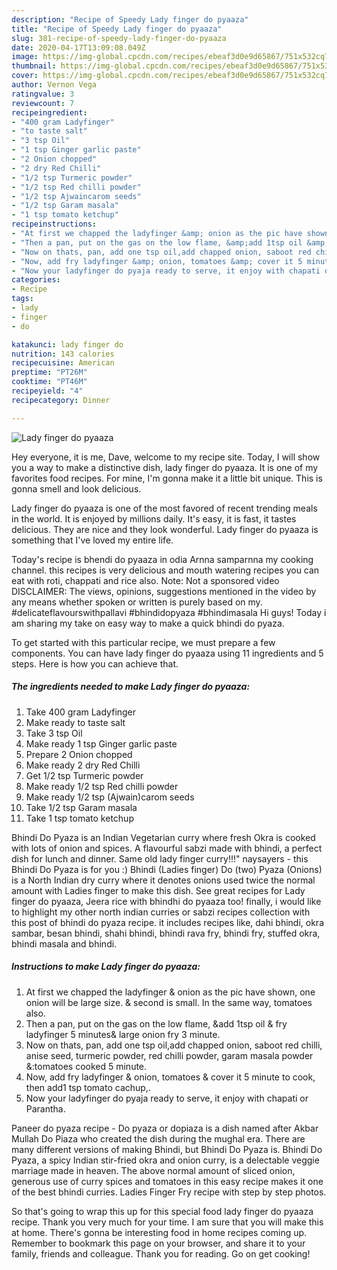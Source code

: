 ```yaml
---
description: "Recipe of Speedy Lady finger do pyaaza"
title: "Recipe of Speedy Lady finger do pyaaza"
slug: 381-recipe-of-speedy-lady-finger-do-pyaaza
date: 2020-04-17T13:09:08.049Z
image: https://img-global.cpcdn.com/recipes/ebeaf3d0e9d65867/751x532cq70/lady-finger-do-pyaaza-recipe-main-photo.jpg
thumbnail: https://img-global.cpcdn.com/recipes/ebeaf3d0e9d65867/751x532cq70/lady-finger-do-pyaaza-recipe-main-photo.jpg
cover: https://img-global.cpcdn.com/recipes/ebeaf3d0e9d65867/751x532cq70/lady-finger-do-pyaaza-recipe-main-photo.jpg
author: Vernon Vega
ratingvalue: 3
reviewcount: 7
recipeingredient:
- "400 gram Ladyfinger"
- "to taste salt"
- "3 tsp Oil"
- "1 tsp Ginger garlic paste"
- "2 Onion chopped"
- "2 dry Red Chilli"
- "1/2 tsp Turmeric powder"
- "1/2 tsp Red chilli powder"
- "1/2 tsp Ajwaincarom seeds"
- "1/2 tsp Garam masala"
- "1 tsp tomato ketchup"
recipeinstructions:
- "At first we chapped the ladyfinger &amp; onion as the pic have shown, one onion will be large size. &amp; second is small. In the same way, tomatoes also."
- "Then a pan, put on the gas on the low flame, &amp;add 1tsp oil &amp; fry ladyfinger 5 minutes&amp; large onion fry 3 minute."
- "Now on thats, pan, add one tsp oil,add chapped onion, saboot red chilli, anise seed, turmeric powder, red chilli powder, garam masala powder &amp;:tomatoes cooked 5 minute."
- "Now, add fry ladyfinger &amp; onion, tomatoes &amp; cover it 5 minute to cook, then add1 tsp tomato cachup,."
- "Now your ladyfinger do pyaja ready to serve, it enjoy with chapati or Parantha."
categories:
- Recipe
tags:
- lady
- finger
- do

katakunci: lady finger do 
nutrition: 143 calories
recipecuisine: American
preptime: "PT26M"
cooktime: "PT46M"
recipeyield: "4"
recipecategory: Dinner

---
```



![Lady finger do pyaaza](https://img-global.cpcdn.com/recipes/ebeaf3d0e9d65867/751x532cq70/lady-finger-do-pyaaza-recipe-main-photo.jpg)

Hey everyone, it is me, Dave, welcome to my recipe site. Today, I will show you a way to make a distinctive dish, lady finger do pyaaza. It is one of my favorites food recipes. For mine, I'm gonna make it a little bit unique. This is gonna smell and look delicious.

Lady finger do pyaaza is one of the most favored of recent trending meals in the world. It is enjoyed by millions daily. It's easy, it is fast, it tastes delicious. They are nice and they look wonderful. Lady finger do pyaaza is something that I've loved my entire life.

Today&#39;s recipe is bhendi do pyaaza in odia Arnna samparnna my cooking channel. this recipes is very delicious and mouth watering recipes you can eat with roti, chappati and rice also. Note: Not a sponsored video DISCLAIMER: The views, opinions, suggestions mentioned in the video by any means whether spoken or written is purely based on my. #delicateflavourswithpallavi #bhindidopyaza #bhindimasala Hi guys! Today i am sharing my take on easy way to make a quick bhindi do pyaza.


To get started with this particular recipe, we must prepare a few components. You can have lady finger do pyaaza using 11 ingredients and 5 steps. Here is how you can achieve that.

<!--inarticleads1-->

##### The ingredients needed to make Lady finger do pyaaza:

1. Take 400 gram Ladyfinger
1. Make ready to taste salt
1. Take 3 tsp Oil
1. Make ready 1 tsp Ginger garlic paste
1. Prepare 2 Onion chopped
1. Make ready 2 dry Red Chilli
1. Get 1/2 tsp Turmeric powder
1. Make ready 1/2 tsp Red chilli powder
1. Make ready 1/2 tsp (Ajwain)carom seeds
1. Take 1/2 tsp Garam masala
1. Take 1 tsp tomato ketchup


Bhindi Do Pyaza is an Indian Vegetarian curry where fresh Okra is cooked with lots of onion and spices. A flavourful sabzi made with bhindi, a perfect dish for lunch and dinner. Same old lady finger curry!!!&#34; naysayers - this Bhindi Do Pyaza is for you :) Bhindi (Ladies finger) Do (two) Pyaza (Onions) is a North Indian dry curry where it denotes onions used twice the normal amount with Ladies finger to make this dish. See great recipes for Lady finger do pyaaza, Jeera rice with bhindhi do pyaaza too! finally, i would like to highlight my other north indian curries or sabzi recipes collection with this post of bhindi do pyaza recipe. it includes recipes like, dahi bhindi, okra sambar, besan bhindi, shahi bhindi, bhindi rava fry, bhindi fry, stuffed okra, bhindi masala and bhindi. 

<!--inarticleads2-->

##### Instructions to make Lady finger do pyaaza:

1. At first we chapped the ladyfinger &amp; onion as the pic have shown, one onion will be large size. &amp; second is small. In the same way, tomatoes also.
1. Then a pan, put on the gas on the low flame, &amp;add 1tsp oil &amp; fry ladyfinger 5 minutes&amp; large onion fry 3 minute.
1. Now on thats, pan, add one tsp oil,add chapped onion, saboot red chilli, anise seed, turmeric powder, red chilli powder, garam masala powder &amp;:tomatoes cooked 5 minute.
1. Now, add fry ladyfinger &amp; onion, tomatoes &amp; cover it 5 minute to cook, then add1 tsp tomato cachup,.
1. Now your ladyfinger do pyaja ready to serve, it enjoy with chapati or Parantha.


Paneer do pyaza recipe - Do pyaza or dopiaza is a dish named after Akbar Mullah Do Piaza who created the dish during the mughal era. There are many different versions of making Bhindi, but Bhindi Do Pyaza is. Bhindi Do Pyaza, a spicy Indian stir-fried okra and onion curry, is a delectable veggie marriage made in heaven. The above normal amount of sliced onion, generous use of curry spices and tomatoes in this easy recipe makes it one of the best bhindi curries. Ladies Finger Fry recipe with step by step photos. 

So that's going to wrap this up for this special food lady finger do pyaaza recipe. Thank you very much for your time. I am sure that you will make this at home. There's gonna be interesting food in home recipes coming up. Remember to bookmark this page on your browser, and share it to your family, friends and colleague. Thank you for reading. Go on get cooking!
